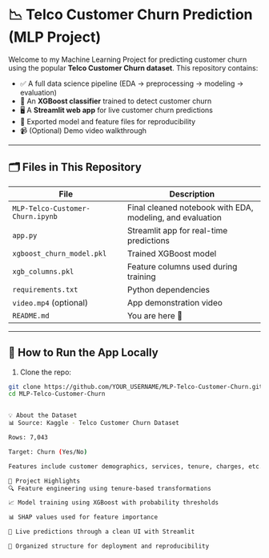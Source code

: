 # 📉 Telco Customer Churn Prediction (MLP Project)

Welcome to my Machine Learning Project for predicting customer churn using the popular **Telco Customer Churn dataset**. This repository contains:

- ✅ A full data science pipeline (EDA → preprocessing → modeling → evaluation)
- 🎯 An **XGBoost classifier** trained to detect customer churn
- 🖥️ A **Streamlit web app** for live customer churn predictions
- 💾 Exported model and feature files for reproducibility
- 📹 (Optional) Demo video walkthrough

---

## 🗂️ Files in This Repository

| File | Description |
|------|-------------|
| `MLP-Telco-Customer-Churn.ipynb` | Final cleaned notebook with EDA, modeling, and evaluation |
| `app.py` | Streamlit app for real-time predictions |
| `xgboost_churn_model.pkl` | Trained XGBoost model |
| `xgb_columns.pkl` | Feature columns used during training |
| `requirements.txt` | Python dependencies |
| `video.mp4` (optional) | App demonstration video |
| `README.md` | You are here 📘 |

---

## 🚀 How to Run the App Locally

1. Clone the repo:

```bash
git clone https://github.com/YOUR_USERNAME/MLP-Telco-Customer-Churn.git
cd MLP-Telco-Customer-Churn


💡 About the Dataset
📊 Source: Kaggle - Telco Customer Churn Dataset

Rows: 7,043

Target: Churn (Yes/No)

Features include customer demographics, services, tenure, charges, etc.

📌 Project Highlights
🔍 Feature engineering using tenure-based transformations

📈 Model training using XGBoost with probability thresholds

📊 SHAP values used for feature importance

🧠 Live predictions through a clean UI with Streamlit

📁 Organized structure for deployment and reproducibility
